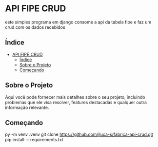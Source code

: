 # API FIPE CRUD

este simples programa em django consome a api da tabela fipe e faz um crud com os dados recebidos

## Índice

- [API FIPE CRUD](#api-fipe-crud)
  - [Índice](#índice)
  - [Sobre o Projeto](#sobre-o-projeto)
  - [Começando](#começando)

## Sobre o Projeto

Aqui você pode fornecer mais detalhes sobre o seu projeto, incluindo problemas que ele visa resolver, features destacadas e qualquer outra informação relevante.

## Começando

py -m venv .venv
git clone https://github.com/jluca-s/fabrica-api-crud.git
pip install -r requirements.txt